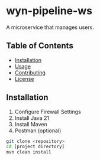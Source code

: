 # wyn-pipeline-ws

A microservice that manages users.

## Table of Contents

- [Installation](#installation)
- [Usage](#usage)
- [Contributing](#contributing)
- [License](#license)

## Installation

1. Configure Firewall Settings
2. Install Java 21
3. Install Maven
4. Postman (optional)


```bash
git clone <repository>
cd [project directory]
mvn clean install
